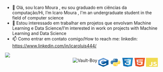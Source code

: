 - 👋 Olá, sou Icaro Moura , eu sou graduado em ciências da computação/Hi, I’m Icaro Moura , I'm an undergraduate student in the field of computer science
- 👀 Estou interessado em trabalhar em projetos que envolvam Machine Learning e Data Science/I’m interested in work on projects with Machine Learning and Data Science
- 📫 Como entrar em contato comigo/How to reach me: linkedin: https://www.linkedin.com/in/icaroluis444/

<img align="left" img height="180em" src="https://github-readme-stats.vercel.app/api/top-langs/?username=icaroluis4&layout=compact&langs_count=7&theme=dracula"/>
<div style="display: inline_block"><br>
  <img align="right" alt="Rafa-Js" height="30" width="40" src="https://raw.githubusercontent.com/devicons/devicon/master/icons/javascript/javascript-plain.svg">
 <!--- <img align="center" alt="Rafa-Ts" height="30" width="40" src="https://raw.githubusercontent.com/devicons/devicon/master/icons/typescript/typescript-plain.svg">  --->
 <!--- <img align="right" alt="Rafa-React" height="30" width="40" src="https://raw.githubusercontent.com/devicons/devicon/master/icons/react/react-original.svg"> --->
  <img align="right" alt="Rafa-HTML" height="30" width="40" src="https://raw.githubusercontent.com/devicons/devicon/master/icons/html5/html5-original.svg">
  <img align="right" alt="Rafa-CSS" height="30" width="40" src="https://raw.githubusercontent.com/devicons/devicon/master/icons/css3/css3-original.svg">
  <img align="right" alt="Rafa-Python" height="30" width="40" src="https://raw.githubusercontent.com/devicons/devicon/master/icons/python/python-original.svg">
  <img align="right" alt="Rafa-Csharp" height="30" width="40" src="https://raw.githubusercontent.com/devicons/devicon/master/icons/c/c-original.svg">
  
</div>
 <img align="right" alt="Vault-Boy"  src="https://media.giphy.com/media/CWcebXJhflE64/giphy.gif">

<!---
icaroluis4/icaroluis4 is a ✨ special ✨ repository because its `README.md` (this file) appears on your GitHub profile.
You can click the Preview link to take a look at your changes.
--->
